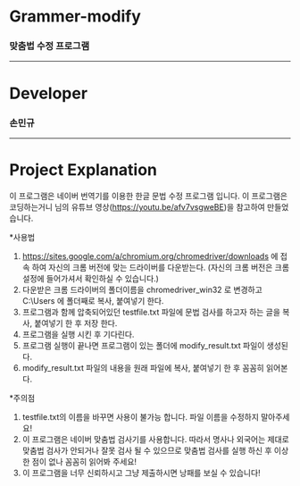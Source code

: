 # Grammer-modify
### 맞춤법 수정 프로그램
---------------------
# Developer
### 손민규
---------------------
# Project Explanation
이 프로그램은 네이버 번역기를 이용한 한글 문법 수정 프로그램 입니다.
이 프로그램은 코딩하는거니 님의 유튜브 영상(https://youtu.be/afv7vsgweBE)을 참고하여 만들었습니다.

*사용법
1. https://sites.google.com/a/chromium.org/chromedriver/downloads 에 접속 하여 자신의 크롬 버전에 맞는 드라이버를 다운받는다.
(자신의 크롬 버전은 크롬 설정에 들어가셔서 확인하실 수 있습니다.)
2. 다운받은 크롬 드라이버의 폴더이름을 chromedriver_win32 로 변경하고 C:\Users 에 폴더째로 복사, 붙여넣기 한다.
3. 프로그램과 함께 압축되어있던 testfile.txt 파일에 문법 검사를 하고자 하는 글을 복사, 붙여넣기 한 후 저장 한다.
4. 프로그램을 실행 시킨 후 기다린다.
5. 프로그램 실행이 끝나면 프로그램이 있는 폴더에 modify_result.txt 파일이 생성된다.
6. modify_result.txt 파일의 내용을 원래 파일에 복사, 붙여넣기 한 후 꼼꼼히 읽어본다.

*주의점
1. testfile.txt의 이름을 바꾸면 사용이 불가능 합니다. 파일 이름을 수정하지 말아주세요!
2. 이 프로그램은 네이버 맞춤법 검사기를 사용합니다. 따라서 명사나 외국어는 제대로 맞춤법 검사가 안되거나
잘못 검사 될 수 있으므로 맞춤법 검사를 실행 하신 후 이상한 점이 없나 꼼꼼히 읽어봐 주세요!
3. 이 프로그램을 너무 신뢰하시고 그냥 제출하시면 낭패를 보실 수 있습니다!
